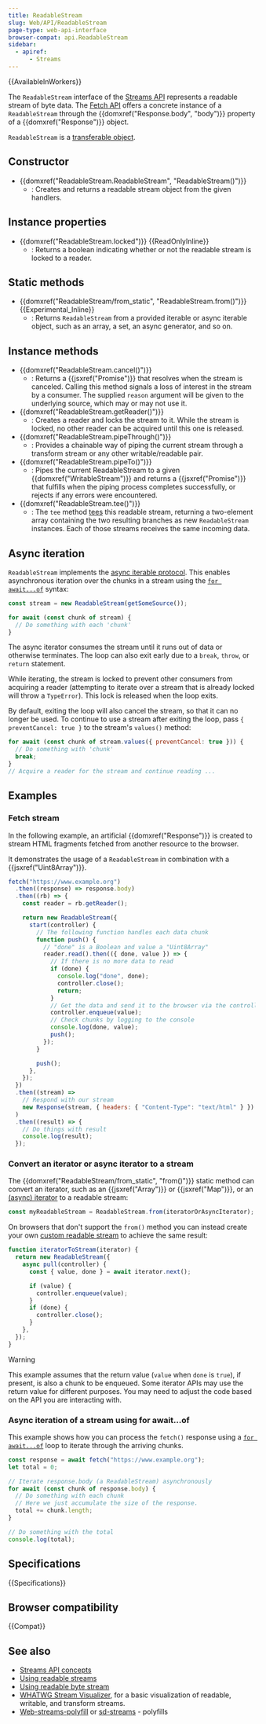 ```yaml
---
title: ReadableStream
slug: Web/API/ReadableStream
page-type: web-api-interface
browser-compat: api.ReadableStream
sidebar:
  - apiref:
      - Streams
---
```


{{AvailableInWorkers}}

The `ReadableStream` interface of the [Streams API](/en-US/docs/Web/API/Streams_API) represents a readable stream of byte data. The [Fetch API](/en-US/docs/Web/API/Fetch_API) offers a concrete instance of a `ReadableStream` through the {{domxref("Response.body", "body")}} property of a {{domxref("Response")}} object.

`ReadableStream` is a [transferable object](/en-US/docs/Web/API/Web_Workers_API/Transferable_objects).

## Constructor

- {{domxref("ReadableStream.ReadableStream", "ReadableStream()")}}
  - : Creates and returns a readable stream object from the given handlers.

## Instance properties

- {{domxref("ReadableStream.locked")}} {{ReadOnlyInline}}
  - : Returns a boolean indicating whether or not the readable stream is locked to a reader.

## Static methods

- {{domxref("ReadableStream/from_static", "ReadableStream.from()")}} {{Experimental_Inline}}
  - : Returns `ReadableStream` from a provided iterable or async iterable object, such as an array, a set, an async generator, and so on.

## Instance methods

- {{domxref("ReadableStream.cancel()")}}
  - : Returns a {{jsxref("Promise")}} that resolves when the stream is canceled. Calling this method signals a loss of interest in the stream by a consumer. The supplied `reason` argument will be given to the underlying source, which may or may not use it.
- {{domxref("ReadableStream.getReader()")}}
  - : Creates a reader and locks the stream to it. While the stream is locked, no other reader can be acquired until this one is released.
- {{domxref("ReadableStream.pipeThrough()")}}
  - : Provides a chainable way of piping the current stream through a transform stream or any other writable/readable pair.
- {{domxref("ReadableStream.pipeTo()")}}
  - : Pipes the current ReadableStream to a given {{domxref("WritableStream")}} and returns a {{jsxref("Promise")}} that fulfills when the piping process completes successfully, or rejects if any errors were encountered.
- {{domxref("ReadableStream.tee()")}}
  - : The `tee` method [tees](https://streams.spec.whatwg.org/#tee-a-readable-stream) this readable stream, returning a two-element array containing the two resulting branches as new `ReadableStream` instances. Each of those streams receives the same incoming data.

## Async iteration

`ReadableStream` implements the [async iterable protocol](/en-US/docs/Web/JavaScript/Reference/Iteration_protocols#the_async_iterator_and_async_iterable_protocols).
This enables asynchronous iteration over the chunks in a stream using the [`for await...of`](/en-US/docs/Web/JavaScript/Reference/Statements/for-await...of) syntax:

```js
const stream = new ReadableStream(getSomeSource());

for await (const chunk of stream) {
  // Do something with each 'chunk'
}
```

The async iterator consumes the stream until it runs out of data or otherwise terminates.
The loop can also exit early due to a `break`, `throw`, or `return` statement.

While iterating, the stream is locked to prevent other consumers from acquiring a reader (attempting to iterate over a stream that is already locked will throw a `TypeError`).
This lock is released when the loop exits.

By default, exiting the loop will also cancel the stream, so that it can no longer be used.
To continue to use a stream after exiting the loop, pass `{ preventCancel: true }` to the stream's `values()` method:

```js
for await (const chunk of stream.values({ preventCancel: true })) {
  // Do something with 'chunk'
  break;
}
// Acquire a reader for the stream and continue reading ...
```

## Examples

### Fetch stream

In the following example, an artificial {{domxref("Response")}} is created to stream HTML fragments fetched from another resource to the browser.

It demonstrates the usage of a `ReadableStream` in combination with a {{jsxref("Uint8Array")}}.

```js
fetch("https://www.example.org")
  .then((response) => response.body)
  .then((rb) => {
    const reader = rb.getReader();

    return new ReadableStream({
      start(controller) {
        // The following function handles each data chunk
        function push() {
          // "done" is a Boolean and value a "Uint8Array"
          reader.read().then(({ done, value }) => {
            // If there is no more data to read
            if (done) {
              console.log("done", done);
              controller.close();
              return;
            }
            // Get the data and send it to the browser via the controller
            controller.enqueue(value);
            // Check chunks by logging to the console
            console.log(done, value);
            push();
          });
        }

        push();
      },
    });
  })
  .then((stream) =>
    // Respond with our stream
    new Response(stream, { headers: { "Content-Type": "text/html" } }).text(),
  )
  .then((result) => {
    // Do things with result
    console.log(result);
  });
```

### Convert an iterator or async iterator to a stream

The {{domxref("ReadableStream/from_static", "from()")}} static method can convert an iterator, such as an {{jsxref("Array")}} or {{jsxref("Map")}}, or an [(async) iterator](/en-US/docs/Web/JavaScript/Guide/Iterators_and_generators) to a readable stream:

```js
const myReadableStream = ReadableStream.from(iteratorOrAsyncIterator);
```

On browsers that don't support the `from()` method you can instead create your own [custom readable stream](/en-US/docs/Web/API/Streams_API/Using_readable_streams#creating_your_own_custom_readable_stream) to achieve the same result:

```js
function iteratorToStream(iterator) {
  return new ReadableStream({
    async pull(controller) {
      const { value, done } = await iterator.next();

      if (value) {
        controller.enqueue(value);
      }
      if (done) {
        controller.close();
      }
    },
  });
}
```

> [!WARNING]
> This example assumes that the return value (`value` when `done` is `true`), if present, is also a chunk to be enqueued. Some iterator APIs may use the return value for different purposes. You may need to adjust the code based on the API you are interacting with.

### Async iteration of a stream using for await...of

This example shows how you can process the `fetch()` response using a [`for await...of`](/en-US/docs/Web/JavaScript/Reference/Statements/for-await...of) loop to iterate through the arriving chunks.

```js
const response = await fetch("https://www.example.org");
let total = 0;

// Iterate response.body (a ReadableStream) asynchronously
for await (const chunk of response.body) {
  // Do something with each chunk
  // Here we just accumulate the size of the response.
  total += chunk.length;
}

// Do something with the total
console.log(total);
```

## Specifications

{{Specifications}}

## Browser compatibility

{{Compat}}

## See also

- [Streams API concepts](/en-US/docs/Web/API/Streams_API)
- [Using readable streams](/en-US/docs/Web/API/Streams_API/Using_readable_streams)
- [Using readable byte stream](/en-US/docs/Web/API/Streams_API/Using_readable_byte_streams)
- [WHATWG Stream Visualizer](https://whatwg-stream-visualizer.glitch.me/), for a basic visualization of readable, writable, and transform streams.
- [Web-streams-polyfill](https://github.com/MattiasBuelens/web-streams-polyfill) or [sd-streams](https://github.com/stardazed/sd-streams) - polyfills
